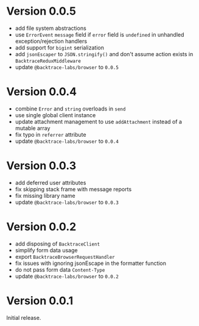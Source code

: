 # Version 0.0.5

-   add file system abstractions
-   use `ErrorEvent` `message` field if `error` field is `undefined` in unhandled exception/rejection handlers
-   add support for `bigint` serialization
-   add `jsonEscaper` to `JSON.stringify()` and don't assume action exists in `BacktraceReduxMiddleware`
-   update `@backtrace-labs/browser` to `0.0.5`

# Version 0.0.4

-   combine `Error` and `string` overloads in `send`
-   use single global client instance
-   update attachment management to use `addAttachment` instead of a mutable array
-   fix typo in `referrer` attribute
-   update `@backtrace-labs/browser` to `0.0.4`

# Version 0.0.3

-   add deferred user attributes
-   fix skipping stack frame with message reports
-   fix missing library name
-   update `@backtrace-labs/browser` to `0.0.3`

# Version 0.0.2

-   add disposing of `BacktraceClient`
-   simplify form data usage
-   export `BacktraceBrowserRequestHandler`
-   fix issues with ignoring jsonEscape in the formatter function
-   do not pass form data `Content-Type`
-   update `@backtrace-labs/browser` to `0.0.2`

# Version 0.0.1

Initial release.
